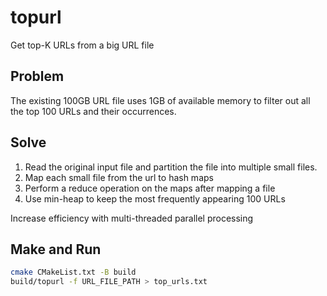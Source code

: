 # topurl

Get top-K URLs from a big URL file

## Problem

The existing 100GB URL file uses 1GB of available memory to filter out all the top 100 URLs and their occurrences.

## Solve

1. Read the original input file and partition the file into multiple small files.
2. Map each small file from the url to hash maps
3. Perform a reduce operation on the maps after mapping a file
4. Use min-heap to keep the most frequently appearing 100 URLs

Increase efficiency with multi-threaded parallel processing

## Make and Run

```bash
cmake CMakeList.txt -B build
build/topurl -f URL_FILE_PATH > top_urls.txt
```
